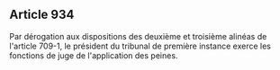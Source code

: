 Article 934
----
Par dérogation aux dispositions des deuxième et troisième alinéas de l'article
709-1, le président du tribunal de première instance exerce les fonctions de
juge de l'application des peines.
